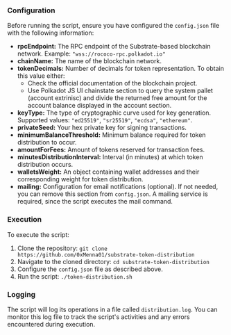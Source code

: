 ### Configuration

Before running the script, ensure you have configured the `config.json` file with the following information:

- **rpcEndpoint:** The RPC endpoint of the Substrate-based blockchain network. Example: `"wss://rococo-rpc.polkadot.io"`
- **chainName:** The name of the blockchain network.
- **tokenDecimals:** Number of decimals for token representation. To obtain this value either:
  - Check the official documentation of the blockchain project.
  - Use Polkadot JS UI chainstate section to query the system pallet (account extrinisc) and divide the returned free amount for the account balance displayed in the account section.
- **keyType:** The type of cryptographic curve used for key generation. Supported values: `"ed25519"`, `"sr25519"`, `"ecdsa"`, `"ethereum"`.
- **privateSeed:** Your hex private key for signing transactions.
- **minimumBalanceThreshold:** Minimum balance required for token distribution to occur.
- **amountForFees:** Amount of tokens reserved for transaction fees.
- **minutesDistributionInterval:** Interval (in minutes) at which token distribution occurs.
- **walletsWeight:** An object containing wallet addresses and their corresponding weight for token distribution.
- **mailing:** Configuration for email notifications (optional). If not needed, you can remove this section from `config.json`. A mailing service is required, since the script executes the mail command.

### Execution

To execute the script:

1. Clone the repository: `git clone https://github.com/0xMenna01/substrate-token-distribution`
2. Navigate to the cloned directory: `cd substrate-token-distribution`
3. Configure the `config.json` file as described above.
4. Run the script: `./token-distribution.sh`

### Logging

The script will log its operations in a file called `distribution.log`. You can monitor this log file to track the script's activities and any errors encountered during execution.
